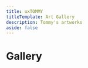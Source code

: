 ```yaml
---
title: uxTOMMY
titleTemplate: Art Gallery
description: Tommy's artworks
aside: false
---
```


<h1>Gallery</h1>

<div class="scrim" @click="burst()"></div>
<div class="modal">
    <img class="img" />
    <!-- <div class="imgDescription">
        <h1 class="imgTitle"></h1>
        <p class="imgCaption"></p>
        <div class="imgMediumContainer">
            <h4 class="imgMediumTitle">Program used:</h4>
            <p class="imgMedium"></p>
        </div>
    </div> -->
</div>

<div id="gallery">
    <div class="column">
        <div class="piece" v-for="piece in gallery.slice(0, 5)" @click="this.blowup(piece)">
            <div class="thumbnailFrame"><img class="thumbnail" :src="piece.thumbnail" /></div>
            <p class="title">{{ piece.title }}</p>
        </div>
    </div>
    <div class="column">
        <div class="piece" v-for="piece in gallery.slice(5, 10)" @click="this.blowup(piece)">
            <div class="thumbnailFrame"><img class="thumbnail" :src="piece.thumbnail" /></div>
            <p class="title">{{ piece.title }}</p>
        </div>
    </div>
    <div class="column">
        <div class="piece" v-for="piece in gallery.slice(10, 15)" @click="this.blowup(piece)">
            <div class="thumbnailFrame"><img class="thumbnail" :src="piece.thumbnail" /></div>
            <p class="title">{{ piece.title }}</p>
        </div>
    </div>
</div>

<script>
let thumbnailURL= "/artworks/thumbnails/";
let imgURL= "/artworks/";
export default {
    data() {
        return {
            gallery: [
                {title: "Porcelain T6", thumbnail: thumbnailURL + 'Porcelain-T6.jpg', img: imgURL + 'Porcelain-T6.png', caption: "A porcelain sculpture of my VR persona, T6", medium: ["Blender"]},
                {title: "Emma P Portrait", thumbnail: thumbnailURL + 'Emma-Portrait.jpg', img: imgURL + 'Emma-Portrait.png', caption: "My first portrait painting that I like enough to post. I had drawn 2 other portraits before this one<br><br>Photographer: Jockum K<br>Model: Emma P", medium: ["PaintToolSAI"]},
                {title: "Dani Daikazoku", thumbnail: thumbnailURL + 'Dani.jpg', img: imgURL + 'Dani.png', caption: "Dani was the mascot of my art club that I started and discontinued in 2017", medium: ["PaintToolSAI", "Photoshop"]},
                {title: "Bryn", thumbnail: thumbnailURL + 'Bryn.jpg', img: imgURL + 'Bryn.png', caption: "Bryn is an original character by my friend, Kai E.<br>Bird girl 🐔", medium: ["PaintToolSAI"]},
                {title: "LSD Tommy", thumbnail: thumbnailURL + 'LSD-Tommy.jpg', img: imgURL + 'LSD-Tommy.png', caption: "Took inspiration from the 'Audio' music video by LSD", medium: ["PaintToolSAI"]},
                {title: "Catrin B Portrait", thumbnail: thumbnailURL + 'Catrin-Portrait.jpg', img: imgURL + 'Catrin-Portrait.png', caption: "A grayscale portrait painting of my friend<br>I also took this photo<br><br>Model: Catrin B", medium: ["PaintToolSAI", "Procreate"]},
                {title: "Dance Pose T6", thumbnail: thumbnailURL + 'Dance-Pose-T6.jpg', img: imgURL + 'Dance-Pose-T6.png', caption: "Testing the rigged model of my VR persona, T6", medium: ["Blender", "Mixamo"]},
                {title: "Riko: Original Character", thumbnail: thumbnailURL + 'Riko-Original-Character.jpg', img: imgURL + 'Riko-Original-Character.png', caption: "Riko was my first original character that I made back in high school", medium: ["PaintToolSAI"]},
                {title: "Aris", thumbnail: thumbnailURL + 'Aris.jpg', img: imgURL + 'Aris.png', caption: "Aris is an original character by my friend, Ana K. If that name sounds familiar, I also drew her", medium: ["PaintToolSAI"]},
                {title: "Luvenis", thumbnail: thumbnailURL + 'Luvenis.jpg', img: imgURL + 'Luvenis.png', caption: "Luvenis is an original character by my friend, Beatrice S", medium: ["PaintToolSAI"]},
                {title: "Ana K Portrait", thumbnail: thumbnailURL + 'Ana-Portrait.jpg', img: imgURL + 'Ana-Portrait.png', caption: "A grayscale portrait painting of a friend<br><br>Photographer: Abigail M<br>Model: Ana K", medium: ["PaintToolSAI"]},
                {title: "Chibi Tommy", thumbnail: thumbnailURL + 'Chibi-Tommy.jpg', img: imgURL + 'Chibi-Tommy.png', caption: "A chibi self portrait", medium: ["Procreate"]},
                {title: "Luna Magnolia", thumbnail: thumbnailURL + 'Luna-Magnolia.jpg', img: imgURL + 'Luna-Magnolia.png', caption: "Luna is an original character by my friend, Carrie S", medium: ["PaintToolSAI"]},
                {title: "Kanon", thumbnail: thumbnailURL + 'Kanon.jpg', img: imgURL + 'Kanon.png', caption: "Kanon is an original character by my friend, Carrie S", medium: ["PaintToolSAI"]},
                {title: "Snowgirl", thumbnail: thumbnailURL + 'Snowgirl.jpg', img: imgURL + 'Snowgirl.png', caption: "", medium: ["PaintToolSAI"]},
            ]
        }
    },
    methods: {
        sort() {
            if(document.querySelector("table").className == "desc") {
                document.querySelector("table").className = "asc";
                document.querySelector("#sortBtn").innerHTML = "&#8593;";
                document.querySelector("#sortBtn").title = "oldest to newest";
            }
            else if(document.querySelector("table").className == "asc") {
                document.querySelector("table").className = "desc";
                document.querySelector("#sortBtn").innerHTML = "&#8595;";
                document.querySelector("#sortBtn").title = "newest to oldest";
            }
        },
        openBlog(link) {
            window.location.href = "/blogs/" + link;
        },
        blowup(piece) {
            document.querySelector(".scrim").style.display = "block";
            document.querySelector(".modal").style.display = "flex";
            document.querySelector(".img").src = piece.img;
            // document.querySelector(".imgTitle").innerHTML = piece.title;
            // document.querySelector(".imgCaption").innerHTML = piece.caption;
            // document.querySelector(".imgMedium").innerHTML = piece.medium.join(', ');
        },
        burst() {
            document.querySelector(".scrim").style.display = "none";
            document.querySelector(".modal").style.display = "none";
        }
    }
}
</script>

<style scoped>
#gallery {
    display: flex;
    flex-direction: row;
    justify-content: space-between;
}
.column {
    display: flex;
    flex-direction: column;
    width: 33.33%;
}
.piece {
    width: 100%;
    padding: 2px;
}
.piece:hover .thumbnail {
    opacity: 60%;
    filter: blur(5px);
    transform: scale(104%);
    cursor: pointer;
}
.piece .title {
    font-weight: bold;
    opacity: 0;
    position: relative;
    bottom: 50%;
    text-align: center;
    margin: -14px;
}
.piece:hover .title {
    opacity: 1;
    cursor: pointer;
}
.thumbnailFrame {
    overflow: hidden;
}

.scrim {
    position: fixed;
    z-index: 99;
    top: 0;
    left: 0;
    width: 100vw;
    height: 100vh;
    background: #000000DD;
    display: none;
}
.scrim:hover {
    cursor: pointer;
}
.modal {
    display: none;
    position: fixed;
    justify-content: center;
    top: 50%;
    left: 50%;
    transform: translate(-50%, -50%);
    max-height: 90%;
    max-width: 90%;
    z-index: 100;
}
.img {
    position: static;
    z-index: 100;
    max-height: 50%;
    max-width: 50%;
}
.imgDescription {
    position: static;
    z-index: 100;
    min-width: 400px;
    min-height: 100%;
    background-color: white;
    border-left: 1px gray solid;
    border-radius: 0 20px 20px 0;
    padding: 20px 10px;
}
.imgTitle {
    text-align: center;
}
.imgMediumTitle {
    margin-bottom: -1rem;
}
</style>